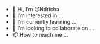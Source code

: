 - 👋 Hi, I’m @Ndricha
- 👀 I’m interested in ...
- 🌱 I’m currently learning ...
- 💞️ I’m looking to collaborate on ...
- 📫 How to reach me ...

<!---
Ndricha/Ndricha is a ✨ special ✨ repository because its `README.md` (this file) appears on your GitHub profile.
You can click the Preview link to take a look at your changes.
--->
